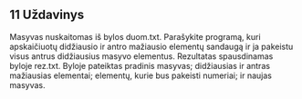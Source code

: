 ## 11 Uždavinys ##
Masyvas nuskaitomas iš bylos duom.txt.
Parašykite programą, kuri apskaičiuotų didžiausio ir antro mažiausio elementų sandaugą
ir ja pakeistu visus antrus didžiausius masyvo elementus.
Rezultatas spausdinamas byloje rez.txt.
Byloje pateiktas pradinis masyvas;
didžiausias ir antras mažiausias elementai;
elementų, kurie bus pakeisti numeriai;
ir naujas masyvas.
